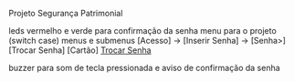 Projeto Segurança Patrimonial


leds vermelho e verde para confirmação da senha
menu para o projeto (switch case)
menus e submenus [Acesso]       -> [Inserir Senha] -> [Senha>] 
                 [Trocar Senha]    [Cartão]           [Trocar Senha](A)

buzzer para som de tecla pressionada e aviso de confirmação da senha
